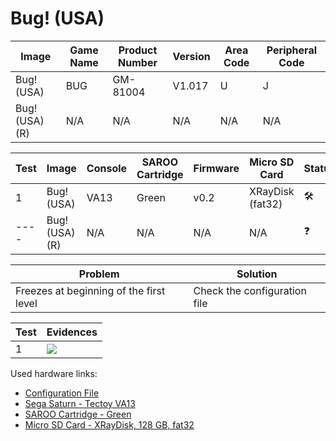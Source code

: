 # Bug! (USA)

| Image          | Game Name | Product Number | Version | Area Code | Peripheral Code |
| -------------- | --------- | -------------- | ------- | --------- | --------------- |
| Bug! (USA)     | BUG       | GM-81004       | V1.017  | U         | J               |
| Bug! (USA) (R) | N/A       | N/A            | N/A     | N/A       | N/A             |

| Test | Image          | Console | SAROO Cartridge | Firmware | Micro SD Card    | Status              | Time Played |
| ---- | -------------- | ------- | --------------- | -------- | ---------------- | ------------------- | ----------- |
| 1    | Bug! (USA)     | VA13    | Green           | v0.2     | XRayDisk (fat32) | :hammer_and_wrench: | 15 minutes  |
| ---- | Bug! (USA) (R) | N/A     | N/A             | N/A      | N/A              | :question:          | N/A         |

| Problem                                 | Solution                     |
| --------------------------------------- | ---------------------------- |
| Freezes at beginning of the first level | Check the configuration file |

| Test | Evidences                                                                                        |
| ---- | ------------------------------------------------------------------------------------------------ |
| 1    | [![](https://img.youtube.com/vi/P4SlEjedq0Q/0.jpg)](https://www.youtube.com/watch?v=P4SlEjedq0Q) |

Used hardware links:

- [Configuration File](https://github.com/williamdsw/saroo-configuration-list/blob/master/Regions/Retails/USA/GM-81004/README.md)
- [Sega Saturn - Tectoy VA13](../../../../Info/Consoles/VA13/README.md)
- [SAROO Cartridge - Green](../../../../Info/Cartridges/RetroGameParadiseStore/1.32F/README.md)
- [Micro SD Card - XRayDisk, 128 GB, fat32](../../../../Info/SdCards/XRayDisk/128GB/fat32/README.md)
